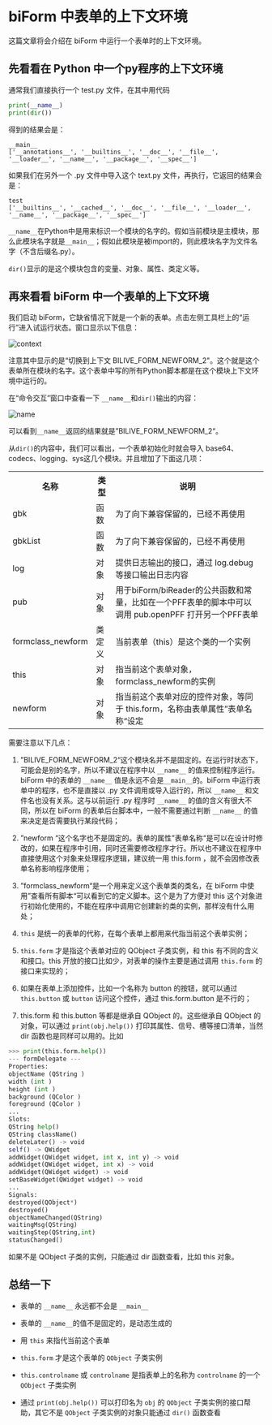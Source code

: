 # biForm 中表单的上下文环境

这篇文章将会介绍在 biForm 中运行一个表单时的上下文环境。

## 先看看在 Python 中一个py程序的上下文环境

通常我们直接执行一个 test.py 文件，在其中用代码

``` python
print(__name__)
print(dir())
```

得到的结果会是：

```
__main__
['__annotations__', '__builtins__', '__doc__', '__file__', '__loader__', '__name__', '__package__', '__spec__']
```

如果我们在另外一个 .py 文件中导入这个 text.py 文件，再执行，它返回的结果会是：
```
test
['__builtins__', '__cached__', '__doc__', '__file__', '__loader__', '__name__', '__package__', '__spec__']
```

```__name__```在Python中是用来标识一个模块的名字的。假如当前模块是主模块，那么此模块名字就是```__main__```；假如此模块是被import的，则此模块名字为文件名字（不含后缀名.py）。

```dir()```显示的是这个模块包含的变量、对象、属性、类定义等。

## 再来看看 biForm 中一个表单的上下文环境

我们启动 biForm，它缺省情况下就是一个新的表单。点击左侧工具栏上的“运行”进入试运行状态。窗口显示以下信息：

![context](context1.png) 

注意其中显示的是“切换到上下文 BILIVE_FORM_NEWFORM_2"。这个就是这个表单所在模块的名字。这个表单中写的所有Python脚本都是在这个模块上下文环境中运行的。

在“命令交互”窗口中查看一下 ```__name__```和```dir()```输出的内容：

![__name__](context2.png) 

可以看到```__name__```返回的结果就是”BILIVE_FORM_NEWFORM_2“。

从```dir()```的内容中，我们可以看出，一个表单初始化时就会导入 base64、codecs、logging、sys这几个模块。并且增加了下面这几项：

<table>
	<tr>
		<th>名称</th>
		<th>类型</th>
		<th>说明</th>
	</tr>
	<tr>
		<td>gbk</td>
		<td>函数</td>
		<td>为了向下兼容保留的，已经不再使用</td>
	</tr>
	<tr>
		<td>gbkList</td>
		<td>函数</td>
		<td>为了向下兼容保留的，已经不再使用</td>
	</tr>
	<tr>
		<td>log</td>
		<td>对象</td>
		<td>提供日志输出的接口，通过 log.debug 等接口输出日志内容</td>
	</tr>
	<tr>
		<td>pub</td>
		<td>对象</td>
		<td>用于biForm/biReader的公共函数和常量，比如在一个PFF表单的脚本中可以调用 pub.openPFF 打开另一个PFF表单</td>
	</tr>
	<tr>
		<td>formclass_newform</td>
		<td>类定义</td>
		<td>当前表单（this）是这个类的一个实例</td>
	</tr>
	<tr>
		<td>this</td>
		<td>对象</td>
		<td>指当前这个表单对象，formclass_newform的实例</td>
	</tr>
	<tr>
		<td>newform</td>
		<td>对象</td>
		<td>指当前这个表单对应的控件对象，等同于 this.form，名称由表单属性”表单名称“设定</td>
	</tr>
</table>

需要注意以下几点：

1. ”BILIVE_FORM_NEWFORM_2“这个模块名并不是固定的。在运行时状态下，可能会是别的名字，所以不建议在程序中以 ```__name__``` 的值来控制程序运行。biForm 中的表单的 ```__name__``` 值是永远不会是```__main__```的。biForm 中运行表单中的程序，也不是直接以 .py 文件调用或导入运行的，所以 ```__name__``` 和文件名也没有关系。这与以前运行 .py 程序时 ```__name__``` 的值的含义有很大不同，所以在 biForm 的表单后台脚本中，一般不需要通过判断 ```__name__``` 的值来决定是否需要执行某段代码；

2. ”newform “这个名字也不是固定的。表单的属性”表单名称“是可以在设计时修改的，如果在程序中引用，同时还需要修改程序才行。所以也不建议在程序中直接使用这个对象来处理程序逻辑，建议统一用 this.form ，就不会因修改表单名称影响程序使用；

3. ”formclass_newform“是一个用来定义这个表单类的类名，在 biForm 中使用”查看所有脚本“可以看到它的定义脚本。这个是为了方便对 this 这个对象进行初始化使用的，不能在程序中调用它创建新的类的实例，那样没有什么用处；

4. ```this``` 是统一的表单的代称，在每个表单上都用来代指当前这个表单实例；

5. ```this.form``` 才是指这个表单对应的 QObject 子类实例，和 this 有不同的含义和接口。this 开放的接口比如少，对表单的操作主要是通过调用 ```this.form``` 的接口来实现的；

6. 如果在表单上添加控件，比如一个名称为 button 的按钮，就可以通过 ```this.button``` 或 ```button``` 访问这个控件，通过 this.form.button 是不行的；

7. this.form 和 this.button 等都是继承自 QObject 的。这些继承自 QObject 的对象，可以通过 ```print(obj.help())``` 打印其属性、信号、槽等接口清单，当然 dir 函数也是同样可以用的。比如

``` python
>>> print(this.form.help())
--- formDelegate ---
Properties:
objectName (QString )
width (int )
height (int )
background (QColor )
foreground (QColor )
...
Slots:
QString help()
QString className()
deleteLater() -> void
self() -> QWidget
addWidget(QWidget widget, int x, int y) -> void
addWidget(QWidget widget, int x) -> void
addWidget(QWidget widget) -> void
setBaseWidget(QWidget widget) -> void
...
Signals:
destroyed(QObject*)
destroyed()
objectNameChanged(QString)
waitingMsg(QString)
waitingStep(QString,int)
statusChanged()
```

如果不是 QObject 子类的实例，只能通过 dir 函数查看，比如 this 对象。

## 总结一下

- 表单的 ```__name__``` 永远都不会是 ```__main__```

- 表单的 ```__name__```的值不是固定的，是动态生成的

- 用 ```this``` 来指代当前这个表单

- ```this.form``` 才是这个表单的 ```QObject``` 子类实例

- ```this.controlname``` 或 ```controlname``` 是指表单上的名称为 ```controlname``` 的一个 ```QObject``` 子类实例

- 通过 ```print(obj.help())``` 可以打印名为 ```obj``` 的 ```QObject``` 子类实例的接口帮助，其它不是 ```QObject``` 子类实例的对象只能通过 ```dir()``` 函数查看


